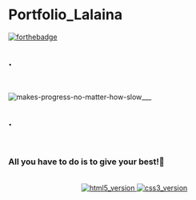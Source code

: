 # Portfolio_Lalaina

[![forthebadge](https://forthebadge.com/images/badges/built-with-love.svg)](https://forthebadge.com)

<h2>.</h2>

<br>

![makes-progress-no-matter-how-slow___](https://user-images.githubusercontent.com/98206200/159116047-9088e164-30c1-4297-bd08-b738e3bb2657.svg)

<h2>.</h2>

<br>
<h3>All you have to do is to give your best!💯</h3>
<br>
<div align="center">
<!--  HTML5 Version  -->
  <a href="https://github.com/M-Lalaina">
     <img src="https://img.shields.io/badge/HTML5-E34F26?style=for-the-badge&logo=html5&logoColor=white" alt="html5_version"/>
  </a>
<!-- CSS3 Version -->
  <a href="https://github.com/M-Lalaina">
    <img src="https://img.shields.io/badge/CSS3-1572B6?style=for-the-badge&logo=css3&logoColor=white" alt="css3_version"/>
  </a>
</div>
